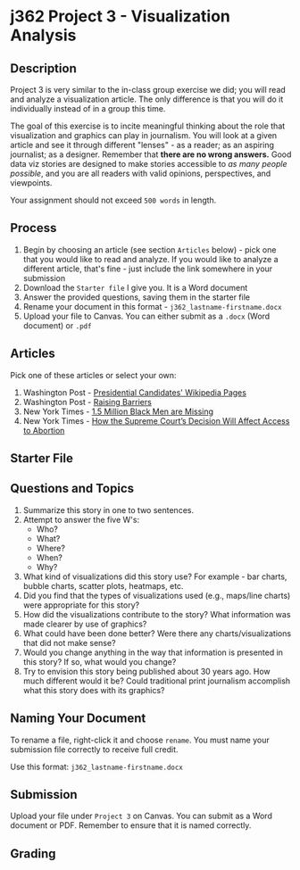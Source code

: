# j362 Project 3 - Visualization Analysis
## Description
Project 3 is very similar to the in-class group exercise we did; you will read and analyze a visualization article. The only difference is that you will do it individually instead of in a group this time.

The goal of this exercise is to incite meaningful thinking about the role that visualization and graphics can play in journalism. You will look at a given article and see it through different "lenses" - as a reader; as an aspiring journalist; as a designer. Remember that  **there are no wrong answers.** Good data viz stories are designed to make stories accessible to _as many people possible_, and you are all readers with valid opinions, perspectives, and viewpoints.

Your assignment should not exceed `500 words` in length.

## Process
1. Begin by choosing an article (see section `Articles` below) - pick one that you would like to read and analyze. If you would like to analyze a different article, that's fine - just include the link somewhere in your submission
2. Download the `Starter file` I give you. It is a Word document
3. Answer the provided questions, saving them in the starter file
4. Rename your document in this format - `j362_lastname-firstname.docx`
5. Upload your file to Canvas. You can either submit as a `.docx` (Word document) or `.pdf`

## Articles
Pick one of these articles or select your own:

1. Washington Post - [Presidential Candidates' Wikipedia Pages](https://www.washingtonpost.com/graphics/politics/2016-election/presidential-wikipedias/)
2. Washington Post - [Raising Barriers](https://www.washingtonpost.com/graphics/world/border-barriers/global-illegal-immigration-prevention/)
3. New York Times - [1.5 Million Black Men are Missing](http://nyti.ms/1P5Gpa7)
4. New York Times - [How the Supreme Court’s Decision Will Affect Access to Abortion](http://nyti.ms/1RAxrDn)

## Starter File

## Questions and Topics

1. Summarize this story in one to two sentences.
2. Attempt to answer the five W's:
	* Who?
	* What?
	* Where?
	* When?
	* Why?
3. What kind of visualizations did this story use? For example - bar charts, bubble charts, scatter plots, heatmaps, etc.  
4. Did you find that the types of visualizations used (e.g., maps/line charts) were appropriate for this story?  
5. How did the visualizations contribute to the story? What information was made clearer by use of graphics?  
6. What could have been done better? Were there any charts/visualizations that did not make sense?
7. Would you change anything in the way that information is presented in this story? If so, what would you change?
8. Try to envision this story being published about 30 years ago. How much different would it be? Could traditional print journalism accomplish what this story does with its graphics?

## Naming Your Document
To rename a file, right-click it and choose `rename`. You must name your submission file correctly to receive full credit.

Use this format: `j362_lastname-firstname.docx`

## Submission
Upload your file under `Project 3` on Canvas. You can submit as a Word document or PDF. Remember to ensure that it is named correctly.

## Grading



